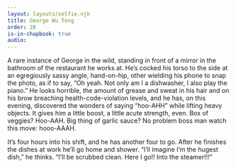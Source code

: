 ```yaml
---
layout: layouts/selfie.njk
title: George Wu Teng
order: 28
is-in-chapbook: true
audio: 
---
```

A rare instance of George in the wild, standing in front of a mirror in the bathroom of the restaurant he works at. He’s cocked his torso to the side at an egregiously sassy angle, hand-on-hip, other wielding his phone to snap the photo, as if to say, “Oh yeah. Not only am I a dishwasher, I also play the piano.” He looks horrible, the amount of grease and sweat in his hair and on his brow breaching health-code-violation levels, and he has, on this evening, discovered the wonders of saying “hoo-AHH” while lifting heavy objects. It gives him a little boost, a little acute strength, even. Box of veggies? Hoo-AAH. Big thing of garlic sauce? No problem boss man watch this move: hooo-AAAH.

It’s four hours into his shift, and he has another four to go. After he finishes the dishes at work he’ll go home and shower. “I’ll imagine I’m the hugest dish,” he thinks. “I’ll be scrubbed clean. Here I go!! Into the steamer!!!”
